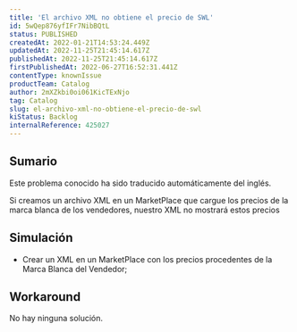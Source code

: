 ```yaml
---
title: 'El archivo XML no obtiene el precio de SWL'
id: 5wQep876yfIFr7NibBQtL
status: PUBLISHED
createdAt: 2022-01-21T14:53:24.449Z
updatedAt: 2022-11-25T21:45:14.617Z
publishedAt: 2022-11-25T21:45:14.617Z
firstPublishedAt: 2022-06-27T16:52:31.441Z
contentType: knownIssue
productTeam: Catalog
author: 2mXZkbi0oi061KicTExNjo
tag: Catalog
slug: el-archivo-xml-no-obtiene-el-precio-de-swl
kiStatus: Backlog
internalReference: 425027
---
```


## Sumario

<div class="alert alert-info">
  <p>Este problema conocido ha sido traducido automáticamente del inglés.</p>
</div>


Si creamos un archivo XML en un MarketPlace que cargue los precios de la marca blanca de los vendedores, nuestro XML no mostrará estos precios


## Simulación


- Crear un XML en un MarketPlace con los precios procedentes de la Marca Blanca del Vendedor;



## Workaround


No hay ninguna solución.

